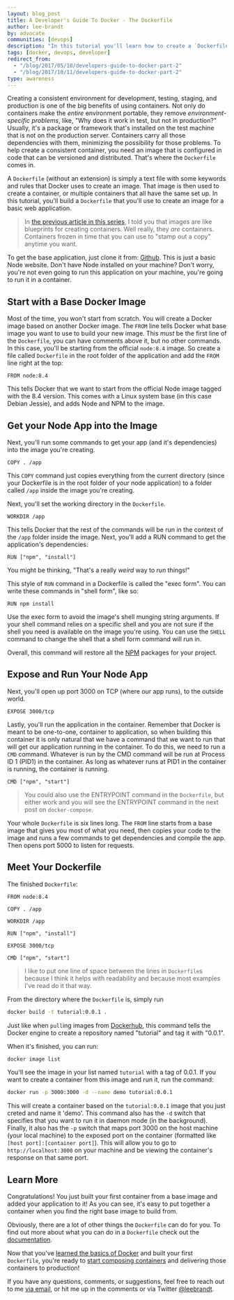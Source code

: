 ```yaml
---
layout: blog_post
title: A Developer's Guide To Docker - The Dockerfile
author: lee-brandt
by: advocate
communities: [devops]
description: "In this tutorial you'll learn how to create a `Dockerfile` that you can use to create an image for a basic web application."
tags: [docker, devops, developer]
redirect_from:
  - "/blog/2017/05/10/developers-guide-to-docker-part-2"
  - "/blog/2017/10/11/developers-guide-to-docker-part-2"
type: awareness
---
```


Creating a consistent environment for development, testing, staging, and production is one of the big benefits of using containers. Not only do containers make the *entire* environment portable, they remove *environment-specific problems*, like, "Why does it work in test, but not in production?" Usually, it's a package or framework that's installed on the test machine that is not on the production server. Containers carry all those dependencies with them, minimizing the possibility for those problems. To help create a consistent container, you need an image that is configured in code that can be versioned and distributed. That's where the `Dockerfile` comes in.

A `Dockerfile` (without an extension) is simply a text file with some keywords and rules that Docker uses to create an image. That image is then used to create a container, or multiple containers that all have the same set up. In this tutorial, you'll build a `Dockerfile` that you'll use to create an image for a basic web application.

>In [the previous article in this series](/blog/2017/05/10/developers-guide-to-docker-part-1), I told you that images are like blueprints for creating containers. Well really, they *are* containers. Containers frozen in time that you can use to "stamp out a copy" anytime you want.

To get the base application, just clone it from: [Github](https://github.com/leebrandt/docker-node-sample). This is just a basic Node website. Don't have Node installed on your machine? Don't worry, you're not even going to run this application on your machine, you're going to run it in a container.

## Start with a Base Docker Image
Most of the time, you won't start from scratch. You will create a Docker image based on another Docker image. The `FROM` line tells Docker what base image you want to use to build your new image. This *must* be the first line of the `Dockerfile`, you can have comments above it, but no other commands. In this case, you'll be starting from the official `node:8.4` image. So create a file called `Dockerfile` in the root folder of the application and add the `FROM` line right at the top:

```
FROM node:8.4
```

This tells Docker that we want to start from the official Node image tagged with the 8.4 version. This comes with a Linux system base (in this case Debian Jessie), and adds Node and NPM to the image.

## Get your Node App into the Image

Next, you'll run some commands to get your app (and it's dependencies) into the image you're creating.

```
COPY . /app
```

This `COPY` command just copies everything from the current directory (since your Dockerfile is in the root folder of your node application) to a folder called `/app` inside the image you're creating.

Next, you'll set the working directory in the `Dockerfile`.

```
WORKDIR /app
```

This tells Docker that the rest of the commands will be run in the context of the `/app` folder inside the image. Next, you'll add a RUN command to get the application's dependencies:

```
RUN ["npm", "install"]
```

You might be thinking, "That's a really *weird* way to *run* things!"

This style of `RUN` command in a Dockerfile is called the "exec form". You can write these commands in "shell form", like so:

```
RUN npm install
```

Use the exec form to avoid the image's shell munging string arguments. If your shell command relies on a specific shell and you are not sure if the shell you need is available on the image you're using. You can use the `SHELL` command to change the shell that a shell form command will run in.

Overall, this command will restore all the [NPM](https://www.npmjs.org/) packages for your project.

## Expose and Run Your Node App

Next, you'll open up port 3000 on TCP (where our app runs), to the outside world.

```
EXPOSE 3000/tcp
```

Lastly, you'll run the application in the container. Remember that Docker is meant to be one-to-one, container to application, so when building this container it is only natural that we have a command that we want to run that will get our application running in the container. To do this, we need to run a `CMD` command. Whatever is run by the CMD command will be run at Process ID 1 (PID1) in the container. As long as whatever runs at PID1 in the container is running, the container is running.

```
CMD ["npm", "start"]
```

>You could also use the ENTRYPOINT command in the `Dockerfile`, but either work and you will see the ENTRYPOINT command in the next post on `docker-compose`.


Your whole `Dockerfile` is six lines long. The `FROM` line starts from a base image that gives you most of what you need, then copies your code to the image and runs a few commands to get dependencies and compile the app. Then opens port 5000 to listen for requests.

## Meet Your Dockerfile

The finished `Dockerfile`:

```
FROM node:8.4

COPY . /app

WORKDIR /app

RUN ["npm", "install"]

EXPOSE 3000/tcp

CMD ["npm", "start"]
```

> I like to put one line of space between the lines in `Dockerfile`s because I think it helps with readability and because most examples I've read do it that way.

From the directory where the `Dockerfile` is, simply run

```bash
docker build -t tutorial:0.0.1 .
```

Just like when `pull`ing images from [Dockerhub](https://hub.docker.com), this command tells the Docker engine to create a repository named "tutorial" and tag it with "0.0.1".

When it's finished, you can run:

```bash
docker image list
```

You'll see the image in your list named `tutorial` with a tag of 0.0.1. If you want to create a container from this image and run it, run the command:

```bash
docker run -p 3000:3000 -d --name demo tutorial:0.0.1
```
This will create a container based on the `tutorial:0.0.1` image that you just creted and name it 'demo'. This command also has the `-d` switch that specifies that you want to run it in daemon mode (in the background). Finally, it also has the `-p` switch that maps port 3000 on the host machine (your local machine) to the exposed port on the container (formatted like `[host port]:[container port]`). This will allow you to go to `http://localhost:3000` on your machine and be viewing the container's response on that same port.

## Learn More

Congratulations! You just built your first container from a base image and added your application to it! As you can see, it's easy to put together a container when you find the right base image to build from.

Obviously, there are a lot of other things the `Dockerfile` can do for you. To find out more about what you can do in a `Dockerfile` check out the [documentation](https://docs.docker.com/engine/reference/builder/).

Now that you've [learned the basics of Docker](https://developer.okta.com/blog/2017/05/10/developers-guide-to-docker-part-1) and built your first `Dockerfile`, you're ready to [start composing containers](https://docs.docker.com/compose/) and delivering those containers to production!

If you have any questions, comments, or suggestions, feel free to reach out to me [via email](mailto:lee.brandt@okta.com), or hit me up in the comments or via Twitter [@leebrandt](https://twitter.com/leebrandt).
